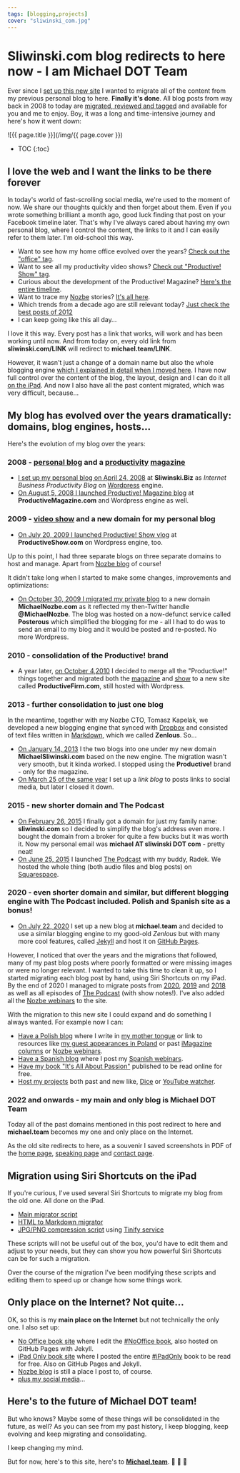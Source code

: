 ```yaml
---
tags: [blogging,projects]
cover: "sliwinski_com.jpg"
---
```


# Sliwinski.com blog redirects to here now - I am Michael DOT Team

Ever since I [set up this new site](/new/) I wanted to migrate all of the content from my previous personal blog to here. **Finally it's done**. All blog posts from way back in 2008 to today are [migrated, reviewed and tagged](/archive/) and available for you and me to enjoy. Boy, it was a long and time-intensive journey and here's how it went down:

<!--More-->

![{{ page.title }}](/img/{{ page.cover }})

* TOC
{:toc}

## I love the web and I want the links to be there forever

In today's world of fast-scrolling social media, we're used to the moment of now. We share our thoughts quickly and then forget about them. Even if you wrote something brilliant a month ago, good luck finding that post on your Facebook timeline later. That's why I've always cared about having my own personal blog, where I control the content, the links to it and I can easily refer to them later. I'm old-school this way.

- Want to see how my home office evolved over the years? [Check out the "office" tag](/office/).
- Want to see all my productivity video shows? [Check out "Productive! Show" tag](/show/).
- Curious about the development of the Productive! Magazine? [Here's the entire timeline](/magazine/).
- Want to trace my [Nozbe][n] stories? [It's all here](/nozbe/).
- Which trends from a decade ago are still relevant today? [Just check the best posts of 2012](/2012best/)
- I can keep going like this all day…

I love it this way. Every post has a link that works, will work and has been working until now. And from today on, every old link from **sliwinski.com/LINK** will redirect to **michael.team/LINK**.

However, it wasn't just a change of a domain name but also the whole blogging engine [which I explained in detail when I moved here](/new/). I have now full control over the content of the blog, the layout, design and I can do it all [on the iPad](/ipadonly/). And now I also have all the past content migrated, which was very difficult, because…

## My blog has evolved over the years dramatically: domains, blog engines, hosts…

Here's the evolution of my blog over the years:

### 2008 - [personal blog](/blogging/) and a [productivity](/productivity/) [magazine](/magazine/)

* [I set up my personal blog on April 24, 2008](/welcome-to-my-internet-business-productivity/) at **Sliwinski.Biz** as *Internet Business Productivity Blog* on [Wordpress](https://wordpress.org/) engine.
* [On August 5, 2008 I launched Productive! Magazine blog](/from-the-editor-welcome-to-the-social-productivity-wisdom/) at **ProductiveMagazine.com** and Wordpress engine as well.

### 2009 - [video show](/show/) and a new domain for my personal blog

* [On July 20, 2009 I launched Productive! Show vlog](/launch-of-our-sister-site-productive-show-productiveshowcom/) at **ProductiveShow.com** on Wordpress engine, too.

Up to this point, I had three separate blogs on three separate domains to host and manage. Apart from [Nozbe blog](https://nozbe.com/blog/) of course!

It didn't take long when I started to make some changes, improvements and optimizations:

* [On October 30, 2009 I migrated my private blog](/a-blog-with-email-by-the-twitter-user-called/) to a new domain **MichaelNozbe.com** as it reflected my then-Twitter handle **@MichaelNozbe**. The blog was hosted on a now-defunct service called **Posterous** which simplified the blogging for me - all I had to do was to send an email to my blog and it would be posted and re-posted. No more Wordpress.

### 2010 - consolidation of the Productive! brand

* A year later, [on October 4,2010](/welcome-to-the-productive-firm-new-home-of-productive-magazine-and-show/) I decided to merge all the "Productive!" things together and migrated both the [magazine](/magazine/) and [show](/show/) to a new site called **ProductiveFirm.com**, still hosted with Wordpress.

### 2013 - further consolidation to just one blog

In the meantime, together with my Nozbe CTO, Tomasz Kapelak, we developed a new blogging engine that synced with [Dropbox][d] and consisted of text files written in [Markdown](https://en.wikipedia.org/wiki/Markdown), which we called **Zenlous**. So…

* [On January 14, 2013](/branding/) I the two blogs into one under my new domain **MichaelSliwinski.com** based on the new engine. The migration wasn't very smooth, but it kinda worked. I stopped using the **Productive!** brand - only for the magazine.
* [On March 25 of the same year](/linkblog/) I set up a *link blog* to posts links to social media, but later I closed it down.

### 2015 - new shorter domain and The Podcast

* [On February 26, 2015](/https/) I finally got a domain for just my family name: **sliwinski.com** so I decided to simplify the blog's address even more. I bought the domain from a broker for quite a few bucks but it was worth it. Now my personal email was **michael AT sliwinski DOT com** - pretty neat!
* [On June 25, 2015](/podcast-1/) I launched [The Podcast](/podcast/) with my buddy, Radek. We hosted the whole thing (both audio files and blog posts) on [Squarespace](https://www.squarespace.com).

### 2020 - even shorter domain and similar, but different blogging engine with The Podcast included. Polish and Spanish site as a bonus!

* [On July 22, 2020](/new/) I set up a new blog at **michael.team** and decided to use a similar blogging engine to my good-old *Zenlous* but with many more cool features, called [Jekyll](https://jekyllrb.com/) and host it on [GitHub Pages](https://pages.github.com).

However, I noticed that over the years and the migrations that followed, many of my past blog posts where poorly formatted or were missing images or were no longer relevant. I wanted to take this time to clean it up, so I started migrating each blog post by hand, using Siri Shortcuts on my iPad. By the end of 2020 I managed to migrate posts from [2020](/2020best/), [2019](/2019best/) and [2018](/2018best/) as well as all episodes of [The Podcast](/podcast/) (with show notes!). I've also added all the [Nozbe webinars](/webinars/) to the site.

With the migration to this new site I could expand and do something I always wanted. For example now I can:

* [Have a Polish blog](/pl/) where I write in [my mother tongue](/pl/archiwum/) or link to resources like [my guest appearances in Poland](/pl/gosc/) or past [iMagazine columns](/pl/imagazine/) or [Nozbe webinars](/pl/webinary/).
* [Have a Spanish blog](/es/) where I post my [Spanish webinars](/es/seminarios/).
* [Have my book "It's All About Passion"](/passion/) published to be read online for free.
* [Host my projects](/projects/) both past and new like, [Dice](/dice/) or [YouTube watcher](/yt/).

### 2022 and onwards - my main and only blog is Michael DOT Team

Today all of the past domains mentioned in this post redirect to here and **michael.team** becomes my one and only place on the Internet.

As the old site redirects to here, as a souvenir I saved screenshots in PDF of the [home page](/pdf/sliwinski_com.pdf), [speaking page](/pdf/sliwinski_com-speaking.pdf) and [contact page](/pdf/sliwinski_com-contact.pdf).

## Migration using Siri Shortcuts on the iPad

If you're curious, I've used several Siri Shortcuts to migrate my blog from the old one. All done on the iPad.

- [Main migrator script](https://www.icloud.com/shortcuts/e31a7e983d494090b1bdae7b2c260621)
- [HTML to Markdown migrator](https://www.icloud.com/shortcuts/d438d1bf5abc45a3a4dd6fe8193f2af3)
- [JPG/PNG compression script](https://www.icloud.com/shortcuts/18efe1f174bf49fb9c14ab0924ee64cd) using [Tinify service](https://tinypng.com/)

These scripts will not be useful out of the box, you'd have to edit them and adjust to your needs, but they can show you how powerful Siri Shortcuts can be for such a migration.

Over the course of the migration I've been modifying these scripts and editing them to speed up or change how some things work.

## Only place on the Internet? Not quite…

OK, so this is my **main place on the Internet** but not technically the only one. I also set up:

* [No Office book site](https://NoOffice.org/) where I edit the [#NoOffice book](/nooffice/), also hosted on GitHub Pages with Jekyll.
* [iPad Only book site](https://iPadOnly.com/) where I posted the entire [#iPadOnly](/ipadonly/) book to be read for free. Also on GitHub Pages and Jekyll.
* [Nozbe blog](https://nozbe.com/blog/) is still a place I post to, of course.
* [plus my social media](/contact/)…

## Here's to the future of Michael DOT team!

But who knows? Maybe some of these things will be consolidated in the future, as well? As you can see from my past history, I keep blogging, keep evolving and keep migrating and consolidating.

I keep changing my mind.

But for now, here's to this site, here's to **[Michael.team](/)**. 🎉 🚀 🥂 

[d]: http://db.tt/kD7Liux

[n]: https://michael.gratis/nozbe
[np]: https://michael.gratis/nozbepersonal
